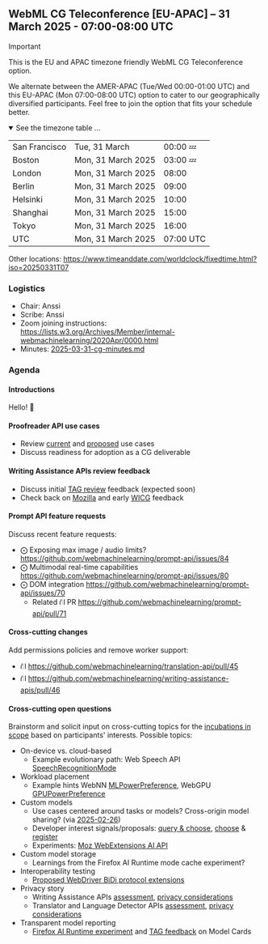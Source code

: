 ## WebML CG Teleconference [EU-APAC] – 31 March 2025 - 07:00-08:00 UTC

> [!IMPORTANT]
>This is the EU and APAC timezone friendly WebML CG Teleconference option.
>
>We alternate between the AMER-APAC (Tue/Wed 00:00-01:00 UTC) and this EU-APAC (Mon 07:00-08:00 UTC) option to cater to our geographically diversified participants. Feel free to join the option that fits your schedule better.

<details open><summary>See the timezone table ...</summary>
<table>
<tr><td> San Francisco <td> Tue, 31 March <td> 00:00 💤
<tr><td> Boston <td> Mon, 31 March 2025 <td> 03:00 💤
<tr><td> London <td> Mon, 31 March 2025 <td> 08:00  
<tr><td> Berlin <td> Mon, 31 March 2025 <td> 09:00 
<tr><td> Helsinki <td> Mon, 31 March 2025 <td> 10:00 
<tr><td> Shanghai <td> Mon, 31 March 2025 <td> 15:00
<tr><td> Tokyo <td> Mon, 31 March 2025 <td> 16:00
<tr><td> UTC <td> Mon, 31 March 2025 <td> 07:00 UTC
</table>

Other locations: https://www.timeanddate.com/worldclock/fixedtime.html?iso=20250331T07
</details>

### Logistics

* Chair: Anssi
* Scribe: Anssi
* Zoom joining instructions: https://lists.w3.org/Archives/Member/internal-webmachinelearning/2020Apr/0000.html
* Minutes: [2025-03-31-cg-minutes.md](/telcons/2025-03-31-cg-minutes.md)

### Agenda

#### Introductions

Hello! 👋

#### Proofreader API use cases

- Review [current](https://github.com/explainers-by-googlers/proofreader-api#use-cases) and [proposed](https://github.com/explainers-by-googlers/proofreader-api/issues) use cases
- Discuss readiness for adoption as a CG deliverable


#### Writing Assistance APIs review feedback

- Discuss initial [TAG review](https://github.com/w3ctag/design-reviews/issues/991) feedback (expected soon)
- Check back on [Mozilla](https://github.com/mozilla/standards-positions/issues/1067) and early [WICG](https://github.com/WICG/proposals/issues/163) feedback


#### Prompt API feature requests

Discuss recent feature requests:

- ⨀ Exposing max image / audio limits? https://github.com/webmachinelearning/prompt-api/issues/84
- ⨀ Multimodal real-time capabilities https://github.com/webmachinelearning/prompt-api/issues/80
- ⨀ DOM integration https://github.com/webmachinelearning/prompt-api/issues/70
  - Related ⛙ PR https://github.com/webmachinelearning/prompt-api/pull/71


#### Cross-cutting changes

Add permissions policies and remove worker support:
- ⛙ https://github.com/webmachinelearning/translation-api/pull/45
- ⛙ https://github.com/webmachinelearning/writing-assistance-apis/pull/46

#### Cross-cutting open questions

Brainstorm and solicit input on cross-cutting topics for the [incubations in scope](https://webmachinelearning.github.io/incubations/) based on participants' interests. Possible topics:

- On-device vs. cloud-based
  - Example evolutionary path: Web Speech API [SpeechRecognitionMode](https://webaudio.github.io/web-speech-api/#enumdef-speechrecognitionmode)
- Workload placement
  - Example hints WebNN [MLPowerPreference](https://www.w3.org/TR/webnn/#enumdef-mlpowerpreference), WebGPU [GPUPowerPreference](https://www.w3.org/TR/webgpu/#enumdef-gpupowerpreference)
- Custom models
  - Use cases centered around tasks or models? Cross-origin model sharing? (via [2025-02-26](https://github.com/webmachinelearning/meetings/blob/main/telcons/2025-02-26-cg-minutes.md#roundtable-with-all-the-browser-vendors))
  - Developer interest signals/proposals: [query & choose](https://github.com/WICG/proposals/issues/178), [choose](https://github.com/webmachinelearning/prompt-api/issues/8) & [register](https://github.com/webmachinelearning/prompt-api/issues/11)
  - Experiments: [Moz WebExtensions AI API](https://firefox-source-docs.mozilla.org/toolkit/components/ml/extensions.html)
- Custom model storage
  - Learnings from the Firefox AI Runtime mode cache experiment?
- Interoperability testing
  - [Proposed WebDriver BiDi protocol extensions](https://github.com/webmachinelearning/prompt-api/issues/82)
- Privacy story
  - Writing Assistance APIs [assessment](https://github.com/webmachinelearning/writing-assistance-apis/blob/main/security-privacy-questionnaire.md), [privacy considerations](https://github.com/webmachinelearning/writing-assistance-apis/#privacy-considerations)
  - Translator and Language Detector APIs [assessment](https://github.com/webmachinelearning/translation-api/blob/main/security-privacy-questionnaire.md), [privacy considerations](https://github.com/webmachinelearning/translation-api/blob/main/security-privacy-questionnaire.md)
- Transparent model reporting
  - [Firefox AI Runtime experiment](https://firefox-source-docs.mozilla.org/toolkit/components/ml/models.html#model-card) and [TAG feedback](https://github.com/w3ctag/design-reviews/issues/991#issuecomment-2380862360) on Model Cards
